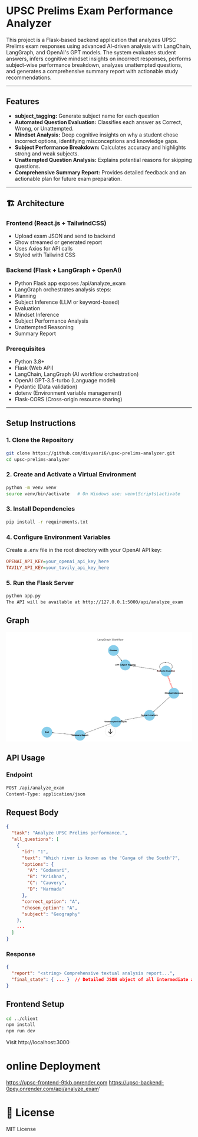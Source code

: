 # UPSC Prelims Exam Performance Analyzer

This project is a Flask-based backend application that analyzes UPSC Prelims exam responses using advanced AI-driven analysis with LangChain, LangGraph, and OpenAI's GPT models. The system evaluates student answers, infers cognitive mindset insights on incorrect responses, performs subject-wise performance breakdown, analyzes unattempted questions, and generates a comprehensive summary report with actionable study recommendations.

---

## Features
- **subject_tagging:** Generate subject name for each question
- **Automated Question Evaluation:** Classifies each answer as Correct, Wrong, or Unattempted.
- **Mindset Analysis:** Deep cognitive insights on why a student chose incorrect options, identifying misconceptions and knowledge gaps.
- **Subject Performance Breakdown:** Calculates accuracy and highlights strong and weak subjects.
- **Unattempted Question Analysis:** Explains potential reasons for skipping questions.
- **Comprehensive Summary Report:** Provides detailed feedback and an actionable plan for future exam preparation.

---
## 🏗️ Architecture
### Frontend (React.js + TailwindCSS)
- Upload exam JSON and send to backend
- Show streamed or generated report
- Uses Axios for API calls
- Styled with Tailwind CSS
### Backend (Flask + LangGraph + OpenAI)
- Python Flask app exposes /api/analyze_exam
- LangGraph orchestrates analysis steps:
- Planning
- Subject Inference (LLM or keyword-based)
- Evaluation
- Mindset Inference
- Subject Performance Analysis
- Unattempted Reasoning
- Summary Report
  
### Prerequisites
- Python 3.8+
- Flask (Web API)
- LangChain, LangGraph (AI workflow orchestration)
- OpenAI GPT-3.5-turbo (Language model)
- Pydantic (Data validation)
- dotenv (Environment variable management)
- Flask-CORS (Cross-origin resource sharing)

---
## Setup Instructions
### 1. Clone the Repository

```bash
git clone https://github.com/divyasri6/upsc-prelims-analyzer.git
cd upsc-prelims-analyzer
```
### 2. Create and Activate a Virtual Environment

```bash
python -m venv venv
source venv/bin/activate   # On Windows use: venv\Scripts\activate
```
### 3. Install Dependencies
```bash
pip install -r requirements.txt
```
### 4. Configure Environment Variables

Create a .env file in the root directory with your OpenAI API key:

```ini
OPENAI_API_KEY=your_openai_api_key_here
TAVILY_API_KEY=your_tavily_api_key_here
```
### 5. Run the Flask Server
```bash
python app.py
The API will be available at http://127.0.0.1:5000/api/analyze_exam
```
## Graph
![LangGraph Workflow](graph_images/LangGraph_workflow.png "Detailed flow of the analysis process")

## API Usage
### Endpoint
```bash
POST /api/analyze_exam
Content-Type: application/json
```
## Request Body
```json
{
  "task": "Analyze UPSC Prelims performance.",
  "all_questions": [
    {
      "id": "1",
      "text": "Which river is known as the 'Ganga of the South'?",
      "options": {
        "A": "Godavari",
        "B": "Krishna",
        "C": "Cauvery",
        "D": "Narmada"
      },
      "correct_option": "A",
      "chosen_option": "A",
      "subject": "Geography"
    },
    ...
  ]
}
```
### Response
```json
{
  "report": "<string> Comprehensive textual analysis report...",
  "final_state": { ... }  // Detailed JSON object of all intermediate analysis states
}
```
## Frontend Setup
```bash
cd ../client
npm install
npm run dev
```
Visit http://localhost:3000
# online Deployment
https://upsc-frontend-9tkb.onrender.com
https://upsc-backend-0pey.onrender.com/api/analyze_exam'
# 📝 License
MIT License

